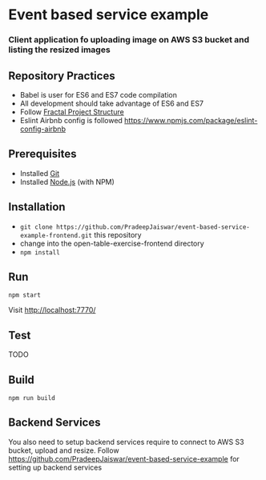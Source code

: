 # Event based service example

### Client application fo uploading image on AWS S3 bucket and listing the resized images

## Repository Practices

* Babel is user for ES6 and ES7 code compilation
* All development should take advantage of ES6 and ES7
* Follow [Fractal Project Structure](https://github.com/davezuko/react-redux-starter-kit/wiki/Fractal-Project-Structure)
* Eslint Airbnb config is followed https://www.npmjs.com/package/eslint-config-airbnb
## Prerequisites

* Installed [Git](http://git-scm.com/)
* Installed [Node.js](http://nodejs.org/) (with NPM)

## Installation

* `git clone https://github.com/PradeepJaiswar/event-based-service-example-frontend.git` this repository
* change into the open-table-exercise-frontend directory
* `npm install`

## Run

`npm start`

Visit [http://localhost:7770/](http://localhost:7770/)

## Test

TODO

## Build

`npm run build`

## Backend Services
You also need to setup backend services require to connect to AWS S3 bucket, upload and resize.
Follow https://github.com/PradeepJaiswar/event-based-service-example for setting up  backend services






